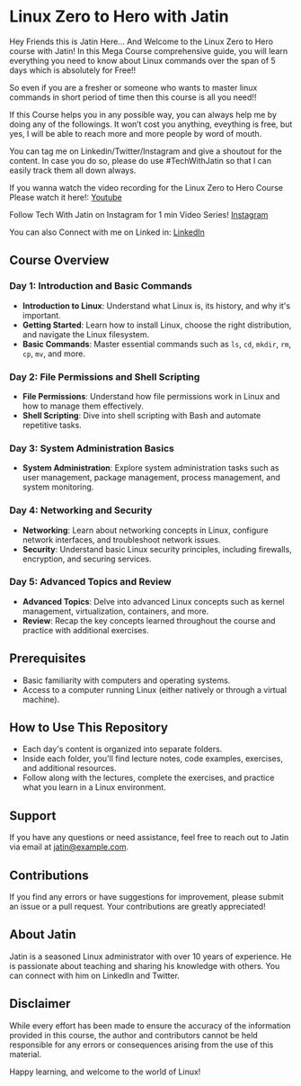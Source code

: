 # Linux Zero to Hero with Jatin

Hey Friends this is Jatin Here... And Welcome to the Linux Zero to Hero course with Jatin! In this Mega Course comprehensive guide, you will learn everything you need to know about Linux commands over the span of 5 days which is absolutely for Free!!

So even if you are a fresher or someone who wants to master linux commands in short period of time 
then this course is all you need!!

If this Course helps you in any possible way, you can always help me by doing any of the followings. It won’t cost you anything, eveything is free, but yes, I will be able to reach more and more people by word of mouth.

You can tag me on Linkedin/Twitter/Instagram and give a shoutout for the content. In case you do so, please do use #TechWithJatin so that I can easily track them all down always.

If you wanna watch the video recording for the Linux Zero to Hero Course Please watch it here!:
 [Youtube](https://www.youtube.com/channel/UCU4mwvQ8ZAl1Uk7SkeVNuOg?sub_confirmation=1)

Follow Tech With Jatin on Instagram for 1 min Video Series!
 [Instagram](https://www.instagram.com/tech_with_jatin)

You can also Connect with me on Linked in: 
[LinkedIn](https://www.linkedin.com/in/jatinshharma/)

## Course Overview

### Day 1: Introduction and Basic Commands
- **Introduction to Linux**: Understand what Linux is, its history, and why it's important.
- **Getting Started**: Learn how to install Linux, choose the right distribution, and navigate the Linux filesystem.
- **Basic Commands**: Master essential commands such as `ls`, `cd`, `mkdir`, `rm`, `cp`, `mv`, and more.

### Day 2: File Permissions and Shell Scripting
- **File Permissions**: Understand how file permissions work in Linux and how to manage them effectively.
- **Shell Scripting**: Dive into shell scripting with Bash and automate repetitive tasks.

### Day 3: System Administration Basics
- **System Administration**: Explore system administration tasks such as user management, package management, process management, and system monitoring.

### Day 4: Networking and Security
- **Networking**: Learn about networking concepts in Linux, configure network interfaces, and troubleshoot network issues.
- **Security**: Understand basic Linux security principles, including firewalls, encryption, and securing services.

### Day 5: Advanced Topics and Review
- **Advanced Topics**: Delve into advanced Linux concepts such as kernel management, virtualization, containers, and more.
- **Review**: Recap the key concepts learned throughout the course and practice with additional exercises.

## Prerequisites

- Basic familiarity with computers and operating systems.
- Access to a computer running Linux (either natively or through a virtual machine).

## How to Use This Repository

- Each day's content is organized into separate folders.
- Inside each folder, you'll find lecture notes, code examples, exercises, and additional resources.
- Follow along with the lectures, complete the exercises, and practice what you learn in a Linux environment.

## Support

If you have any questions or need assistance, feel free to reach out to Jatin via email at jatin@example.com.

## Contributions

If you find any errors or have suggestions for improvement, please submit an issue or a pull request. Your contributions are greatly appreciated!

## About Jatin

Jatin is a seasoned Linux administrator with over 10 years of experience. He is passionate about teaching and sharing his knowledge with others. You can connect with him on LinkedIn and Twitter.

## Disclaimer

While every effort has been made to ensure the accuracy of the information provided in this course, the author and contributors cannot be held responsible for any errors or consequences arising from the use of this material.

Happy learning, and welcome to the world of Linux!


